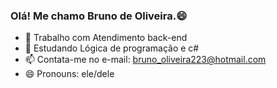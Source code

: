 ### Olá! Me chamo Bruno de Oliveira.😄

- 🔭 Trabalho com Atendimento back-end
- 🌱 Estudando Lógica de programação e c#
- 📫 Contata-me no e-mail: bruno_oliveira223@hotmail.com
- 😄 Pronouns: ele/dele
